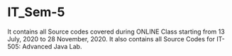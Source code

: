 # IT_Sem-5

It contains all Source codes covered during ONLINE Class starting from 13 July, 2020 to 28 November, 2020.
It also contains all Source Codes for IT-505: Advanced Java Lab.
